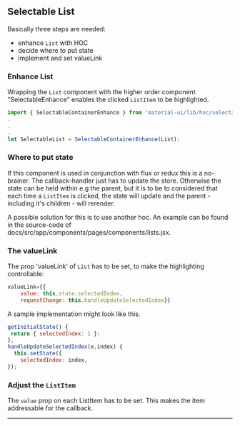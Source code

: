 ## Selectable List
Basically three steps are needed:
* enhance `List` with HOC
* decide where to put state
* implement and set valueLink

### Enhance List
Wrapping the `List` component with the higher order component "SelectableEnhance"
enables the clicked `ListItem` to be highlighted.
```javascript
import { SelectableContainerEnhance } from 'material-ui/lib/hoc/selectable-enhance';
.
.
.
let SelectableList = SelectableContainerEnhance(List);
```
### Where to put state
If this component is used in conjunction with flux or redux this is a no-brainer. The callback-handler just has to update the store. Otherwise the state can be held within e.g the parent, but it is to be to considered that each time a `ListItem` is clicked, the state will update and the parent - including it's children - will rerender.

A possible solution for this is to use another hoc. An example can be found in the source-code of docs/src/app/components/pages/components/lists.jsx.
### The valueLink
The prop 'valueLink' of `List` has to be set, to make the highlighting controllable:
```javascript
valueLink={{
    value: this.state.selectedIndex,
    requestChange: this.handleUpdateSelectedIndex}}
```
A sample implementation might look like this.
```javascript
getInitialState() {
 return { selectedIndex: 1 };
},
handleUpdateSelectedIndex(e,index) {
  this.setState({
    selectedIndex: index,
});
```
### Adjust the `ListItem`
The `value` prop on each ListItem has to be set. This makes the item
addressable for the callback.
***
